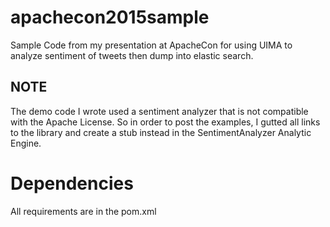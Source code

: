# apachecon2015sample
Sample Code from my presentation at ApacheCon for using UIMA to analyze sentiment of tweets then dump into elastic search. 


## NOTE
The demo code I wrote used a sentiment analyzer that is not compatible with the Apache License. So in order
to post the examples, I gutted all links to the library and create a stub instead in the SentimentAnalyzer Analytic
Engine.

# Dependencies
All requirements are in the pom.xml
